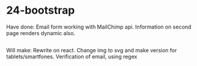 # 24-bootstrap


Have done: 
Email form working with MailChimp api.
Information on second page renders dynamic also.

##

Will make: 
Rewrite on react.
Change img to svg and make version for tablets/smartfones.
Verification of email, using regex
